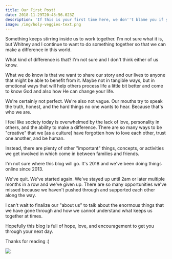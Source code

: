 ```yaml
---
title: Our First Post!
date: 2018-11-29T20:43:56.023Z
description: 'If this is your first time here, we don''t blame you if you leave :)'
image: /img/holy-veggies-text.png
---
```

Something keeps stirring inside us to work together. I'm not sure what it is, but Whitney and I continue to want to do something together so that we can make a difference in this world.

What kind of difference is that? I'm not sure and I don't think either of us know.

What we do know is that we want to share our story and our lives to anyone that might be able to benefit from it. Maybe not in tangible ways, but in emotional ways that will help others process life a little bit better and come to know God and also how He can change your life.

We're certainly not perfect. We're also not vague. Our mouths try to speak the truth, honest, and the hard things no one wants to hear. Because that's who we are.

I feel like society today is overwhelmed by the lack of love, personality in others, and the ability to make a difference. There are so many ways to be "creative" that we \[as a culture] have forgotten how to love each other, trust one another, and be human.

Instead, there are plenty of other "important" things, concepts, or activities we get involved in which come in between families and friends.

I'm not sure where this blog will go. It's 2018 and we've been doing things online since 2013.

We've quit. We've started again. We've stayed up until 2am or later multiple months in a row and we've given up. There are so many opportunities we've missed because we haven't pushed through and supported each other along the way.

I can't wait to finalize our "about us" to talk about the enormous things that we have gone through and how we cannot understand what keeps us together at times. 

Hopefully this blog is full of hope, love, and encouragement to get you through your next day.

Thanks for reading :)

![](/img/nick_signature.svg)
